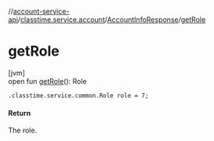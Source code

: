 //[account-service-api](../../../index.md)/[classtime.service.account](../index.md)/[AccountInfoResponse](index.md)/[getRole](get-role.md)

# getRole

[jvm]\
open fun [getRole](get-role.md)(): Role

`.classtime.service.common.Role role = 7;`

#### Return

The role.
